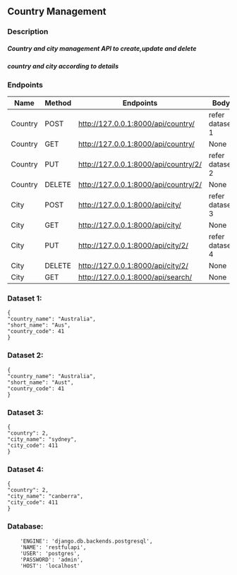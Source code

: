 ## Country Management

### Description
##### Country and city management API to create,update and delete 
##### country and city according to details

### Endpoints

Name          | Method        |               Endpoints                 |      Body            |
------------- | ------------- | --------------------------------------  | -------------------- |
Country       | POST          |  http://127.0.0.1:8000/api/country/     |   refer dataset 1    |       
Country       | GET           |  http://127.0.0.1:8000/api/country/     |   None               |
Country       | PUT           |  http://127.0.0.1:8000/api/country/2/   |   refer dataset 2    |
Country       | DELETE        |  http://127.0.0.1:8000/api/country/2/   |   None               |
City          | POST          |  http://127.0.0.1:8000/api/city/        |   refer dataset 3    |
City          | GET           |  http://127.0.0.1:8000/api/city/        |   None               |
City          | PUT           |  http://127.0.0.1:8000/api/city/2/      |   refer dataset 4    |
City          | DELETE        |  http://127.0.0.1:8000/api/city/2/      |   None               |
City          | GET           |  http://127.0.0.1:8000/api/search/      |   None               |

### Dataset 1:
    {
    "country_name": "Australia",
    "short_name": "Aus",
    "country_code": 41
    }

### Dataset 2:
    {
    "country_name": "Australia",
    "short_name": "Aust",
    "country_code": 41
    }

### Dataset 3:
    {
    "country": 2,
    "city_name": "sydney",
    "city_code": 411
    }

### Dataset 4:
    {
    "country": 2,
    "city_name": "canberra",
    "city_code": 411
    }

### Database:
<!-- Please change credentials accordingly -->
        'ENGINE': 'django.db.backends.postgresql',
        'NAME': 'restfulapi',
        'USER': 'postgres',
        'PASSWORD': 'admin',
        'HOST': 'localhost'


